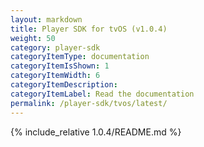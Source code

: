 ```yaml
---
layout: markdown
title: Player SDK for tvOS (v1.0.4)
weight: 50
category: player-sdk
categoryItemType: documentation
categoryItemIsShown: 1
categoryItemWidth: 6
categoryItemDescription:
categoryItemLabel: Read the documentation
permalink: /player-sdk/tvos/latest/
---
```

{% include_relative 1.0.4/README.md  %}
